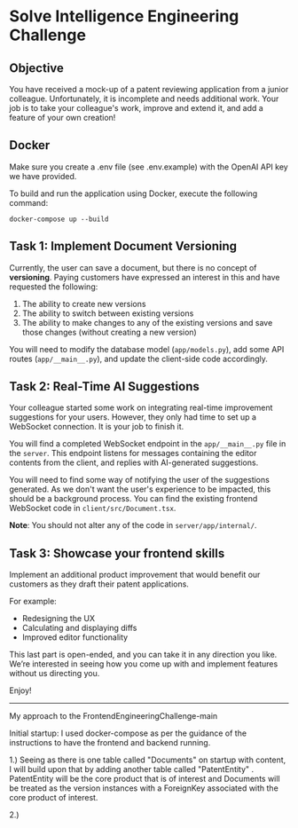 # Solve Intelligence Engineering Challenge

## Objective

You have received a mock-up of a patent reviewing application from a junior colleague. Unfortunately, it is incomplete and needs additional work. Your job is to take your colleague's work, improve and extend it, and add a feature of your own creation!

## Docker

Make sure you create a .env file (see .env.example) with the OpenAI API key we have provided.

To build and run the application using Docker, execute the following command:

```
docker-compose up --build
```

## Task 1: Implement Document Versioning

Currently, the user can save a document, but there is no concept of **versioning**. Paying customers have expressed an interest in this and have requested the following:

1. The ability to create new versions
2. The ability to switch between existing versions
3. The ability to make changes to any of the existing versions and save those changes (without creating a new version)

You will need to modify the database model (`app/models.py`), add some API routes (`app/__main__.py`), and update the client-side code accordingly.

## Task 2: Real-Time AI Suggestions

Your colleague started some work on integrating real-time improvement suggestions for your users. However, they only had time to set up a WebSocket connection. It is your job to finish it.

You will find a completed WebSocket endpoint in the `app/__main__.py` file in the `server`. This endpoint listens for messages containing the editor contents from the client, and replies with AI-generated suggestions.

You will need to find some way of notifying the user of the suggestions generated. As we don't want the user's experience to be impacted, this should be a background process. You can find the existing frontend WebSocket code in `client/src/Document.tsx`.

**Note**: You should not alter any of the code in `server/app/internal/`.

## Task 3: Showcase your frontend skills

Implement an additional product improvement that would benefit our customers as they draft their patent applications. 

For example:
- Redesigning the UX
- Calculating and displaying diffs 
- Improved editor functionality

This last part is open-ended, and you can take it in any direction you like. We’re interested in seeing how you come up with and implement features without us directing you.

Enjoy!



----------------------------------------------------------------------------------------
My approach to the FrontendEngineeringChallenge-main

Initial startup: I used docker-compose as per the guidance of the instructions to have the frontend and backend running.

1.) Seeing as there is one table called "Documents" on startup with content, I will build upon that by adding another table called "PatentEntity" . PatentEntity will be the core product that is of interest and Documents will be treated as the version instances with a ForeignKey associated with the core product of interest.

2.)